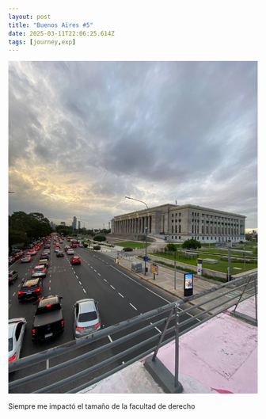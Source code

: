 ```yaml
---
layout: post
title: "Buenos Aires #5"
date: 2025-03-11T22:06:25.614Z
tags: [journey,exp]
---
```


![Buenos Aires #5](/assets/images/2025-03-11-image220625.png)

Siempre me impactó el tamaño de la facultad de derecho